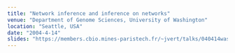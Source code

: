 ```yaml
---
title: "Network inference and inference on networks"
venue: "Department of Genome Sciences, University of Washington"
location: "Seattle, USA"
date: "2004-4-14"
slides: "https://members.cbio.mines-paristech.fr/~jvert/talks/040414washington/washington-final.pdf"
---
```

